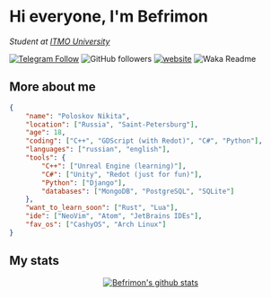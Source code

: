 # Hi everyone, I'm Befrimon
*Student at [ITMO University](https://itmo.ru/)*

[![Telegram Follow](https://img.shields.io/badge/Telegram-2CA5E0?style=flat-squeare&logo=telegram&logoColor=white)](https://t.me/bigtoad_tavern)
![GitHub followers](https://img.shields.io/github/followers/Befrimon?label=Follow&style=social)
[![website](https://img.shields.io/badge/Website-2CA5E0?style=flat-squeare&logo=google-chrome&logoColor=white)](https://bfn-dev.ru/)
![Waka Readme](https://github.com/Befrimon/Befrimon/workflows/Waka%20Readme/badge.svg)

## More about me
``` JSON
{
    "name": "Poloskov Nikita",
    "location": ["Russia", "Saint-Petersburg"],
    "age": 18,
    "coding": ["C++", "GDScript (with Redot)", "C#", "Python"],
    "languages": ["russian", "english"],
    "tools": {
        "C++": ["Unreal Engine (learning)"],
        "C#": ["Unity", "Redot (just for fun)"],
        "Python": ["Django"],
        "databases": ["MongoDB", "PostgreSQL", "SQLite"]
    },
    "want_to_learn_soon": ["Rust", "Lua"],
    "ide": ["NeoVim", "Atom", "JetBrains IDEs"],
    "fav_os": ["CashyOS", "Arch Linux"]
}
```

## My stats
<!--START_SECTION:waka-->
<!--END_SECTION:waka-->

<p align="center">
  <a href="https://github.com/Befrimon"><img src="https://github-readme-stats.vercel.app/api?username=Befrimon&hide_border=true&show_icons=true&bg_color=0d1117&text_color=fff" alt="Befrimon's github stats"></a>
</p>